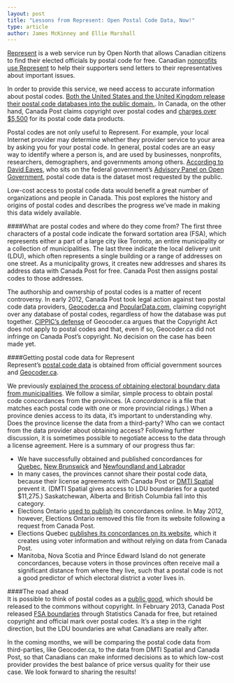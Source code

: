 ```yaml
---
layout: post
title: "Lessons from Represent: Open Postal Code Data, Now!"
type: article
author: James McKinney and Ellie Marshall
---
```

[Represent](http://represent.opennorth.ca) is a web service run by Open North that allows Canadian citizens to find their elected officials by postal code for free. Canadian [nonprofits use Represent](http://http://blog.opennorth.ca/2013/01/28/drupal-modules/) to help their supporters send letters to their representatives about important issues.

In order to provide this service, we need access to accurate information about postal codes. [Both the United States and the United Kingdom release their postal code databases into the public domain.](http://www.canadaone.com/ezine/may2012/canada_post_postal_code_dispute.html). In Canada, on the other hand, Canada Post claims copyright over postal codes and [charges over $5,500](http://www.canadapost.ca/cpo/mc/business/productsservices/mailing/pcdp.jsf) for its postal code data products.

Postal codes are not only useful to Represent. For example, your local Internet provider may determine whether they provider service to your area by asking you for your postal code. In general, postal codes are an easy way to identify where a person is, and are used by businesses, nonprofits, researchers, demographers, and governments among others. [According to David Eaves](http://eaves.ca/2012/04/25/canada-posts-war-on-the-21st-century-innovation-productivity/), who sits on the federal government’s [Advisory Panel on Open Government](http://www.open.gc.ca/open-ouvert/bio-bio-eng.asp), postal code data is the dataset most requested by the public.

Low-cost access to postal code data would benefit a great number of organizations and people in Canada. This post explores the history and origins of postal codes and describes the progress we’ve made in making this data widely available.

####What are postal codes and where do they come from?
The first three characters of a postal code indicate the forward sortation area (FSA), which represents either a part of a large city like Toronto, an entire municipality or a collection of municipalities. The last three indicate the local delivery unit (LDU), which often represents a single building or a range of addresses on one street. As a municipality grows, it creates new addresses and shares its address data with Canada Post for free. Canada Post then assigns postal codes to those addresses.

The authorship and ownership of postal codes is a matter of recent controversy. In early 2012, Canada Post took legal action against two postal code data providers, [Geocoder.ca](http://geocoder.ca/?sued=1) and [PopularData.com](http://www.populardata.com/postalcode_database.html), claiming copyright over any database of postal codes, regardless of how the database was put together. [CIPPIC’s defense](http://www.cippic.ca/sites/default/files/Geolytica_Statement_of_Defence.pdf) of Geocoder.ca argues that the Copyright Act does not apply to postal codes and that, even if so, Geocoder.ca did not infringe on Canada Post’s copyright. No decision on the case has been made yet.

####Getting postal code data for Represent  
Represent’s [postal code data](https://github.com/opennorth/represent-canada-data/tree/master/postcodes) is obtained from official government sources and [Geocoder.ca](http://geocoder.ca/).

We previously [explained the process of obtaining electoral boundary data from municipalities](http://blog.opennorth.ca/lessons-from-represent-if-you-dont-ask-you-do-16430/). We follow a similar, simple process to obtain postal code concordances from the provinces. (A *concordance* is a file that matches each postal code with one or more provincial ridings.) When a province denies access to its data, it’s important to understanding why. Does the province license the data from a third-party? Who can we contact from the data provider about obtaining access? Following further discussion, it is sometimes possible to negotiate access to the data through a license agreement. Here is a summary of our progress thus far:

* We have successfully obtained and published concordances for [Quebec](https://github.com/opennorth/represent-canada-data/tree/master/postcodes/qc), [New Brunswick](https://github.com/opennorth/represent-canada-data/tree/master/postcodes/nb) and [Newfoundland and Labrador](https://github.com/opennorth/represent-canada-data)
* In many cases, the provinces cannot share their postal code data, because their license agreements with Canada Post or [DMTI Spatial](http://www.dmtispatial.com/) prevent it. (DMTI Spatial gives access to LDU boundaries for a quoted $11,275.) Saskatchewan, Alberta and British Columbia fall into this category.
* Elections Ontario [used to publish](http://www.elections.on.ca/en-CA/Tools/ElectoralDistricts/PostalCodeFile.htm) its concordances online. In May 2012, however, Elections Ontario removed this file from its website following a request from Canada Post.
* Elections Quebec [publishes its concordances on its website](http://www.electionsquebec.qc.ca/english/provincial/electoral-map/general-information-on-the-provincial-electoral-divisions-2011.php), which it creates using voter information and without relying on data from Canada Post.
* Manitoba, Nova Scotia and Prince Edward Island do not generate concordances, because voters in those provinces often receive mail a significant distance from where they live, such that a postal code is not a good predictor of which electoral district a voter lives in.

####The road ahead  
It is possible to think of postal codes as a [public good](http://en.wikipedia.org/wiki/Public_good), which should be released to the commons without copyright. In February 2013, Canada Post released [FSA boundaries](http://www5.statcan.gc.ca/bsolc/olc-cel/olc-cel?catno=92-179-X&lang=eng) through Statistics Canada for free, but retained copyright and official mark over postal codes. It’s a step in the right direction, but the LDU boundaries are what Canadians are really after.

In the coming months, we will be comparing the postal code data from third-parties, like Geocoder.ca, to the data from DMTI Spatial and Canada Post, so that Canadians can make informed decisions as to which low-cost provider provides the best balance of price versus quality for their use case. We look forward to sharing the results!
